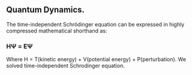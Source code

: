 ## Quantum Dynamics.
 The time-independent Schrödinger equation can be expressed in highly compressed mathematical shorthand as:
 ###                           HΨ = EΨ
 Where H = T(kinetic energy) + V(potential energy) + P(perturbation).
 We solved time-independent Schrodinger equation.

